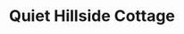 ---
photo_name: /img/Quiet-hillside.jpg
photo_alt: Quiet Hillside Cottage vacation rental in Coos Bay
title: Quiet Hillside Cottage
property_name: Quiet Hillside Cottage
property_category: '4'
address:
  street: 
  street2: 
  city: Coos Bay
  state: OR
  zip: '97420'
phone_toll_free: 
phone_local: 
units: '1'
cost: '3'
property_description: >-
  This is a remodeled 100 year old craftsman style cottage with careful attention to privacy, quiet, and elegant simplicity. Three bedroom house sleeps six. Located in the center of Coos Bay, OR.
website: 'https://www.vrbo.com/431159'
amenityList: 
  - amenitySelect: '5'
  - amenitySelect: '6'
  - amenitySelect: '7'
---